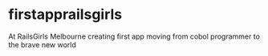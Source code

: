 firstapprailsgirls
==================

At RailsGirls Melbourne creating first app
moving from cobol programmer to the brave new world
